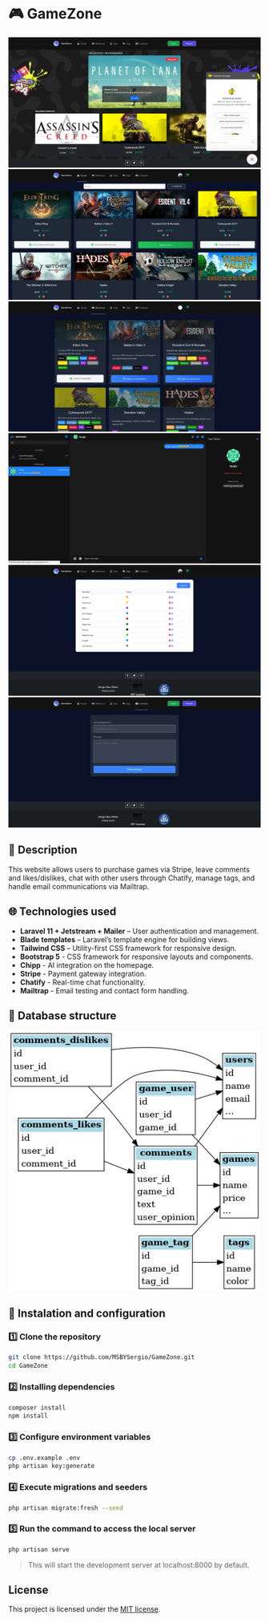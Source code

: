 # 🎮 GameZone  
![](public/screenshots/index.png)
![](public/screenshots/shop-admin.png)
![](public/screenshots/user-library.png)
![](public/screenshots/chatify.png)
![](public/screenshots/tags.png)
![](public/screenshots/contact.png)

## 📖 Description
This website allows users to purchase games via Stripe, leave comments and likes/dislikes, chat with other users through Chatify, manage tags, and handle email communications via Mailtrap.

## 🌐 Technologies used  

- **Laravel 11 + Jetstream + Mailer** – User authentication and management.  
- **Blade templates** – Laravel’s template engine for building views.  
- **Tailwind CSS** – Utility-first CSS framework for responsive design.
- **Bootstrap 5** - CSS framework for responsive layouts and components.
- **Chipp** - AI integration on the homepage.
- **Stripe** - Payment gateway integration.
- **Chatify** - Real-time chat functionality.
- **Mailtrap** - Email testing and contact form handling.

## 💾 Database structure  

![](public/screenshots/diagram.png)

## 🚀 Instalation and configuration

### 1️⃣ Clone the repository  
```bash
git clone https://github.com/MSBYSergio/GameZone.git
cd GameZone
```

### 2️⃣ Installing dependencies
```bash
composer install
npm install
```

### 3️⃣ Configure environment variables
```bash
cp .env.example .env
php artisan key:generate
```

### 4️⃣ Execute migrations and seeders  
```bash
php artisan migrate:fresh --seed
```

### 5️⃣ Run the command to access the local server
```bash
php artisan serve
```
> This will start the development server at localhost:8000 by default.

## License
This project is licensed under the [MIT license](https://opensource.org/licenses/MIT).
